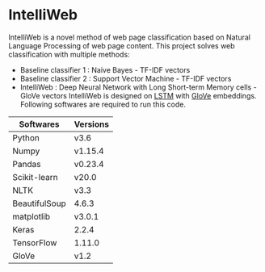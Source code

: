# IntelliWeb
IntelliWeb is a novel method of web page classification based on Natural Language Processing of web page content. This project solves web classification with multiple methods:
* Baseline classifier 1 : Naive Bayes - TF-IDF vectors
* Baseline classifier 2 : Support Vector Machine - TF-IDF vectors
* IntelliWeb : Deep Neural Network with Long Short-term Memory cells - GloVe vectors
IntelliWeb is designed on [LSTM](https://www.mitpressjournals.org/doi/10.1162/neco.1997.9.8.1735) with [GloVe](https://nlp.stanford.edu/projects/glove/) embeddings. Following softwares are required to run this code.

Softwares | Versions
--- | ---
Python | v3.6
Numpy| v1.15.4
Pandas | v0.23.4
Scikit-learn | v20.0
NLTK | v3.3
BeautifulSoup | 4.6.3
matplotlib | v3.0.1
Keras | 2.2.4
TensorFlow | 1.11.0
GloVe | v1.2
